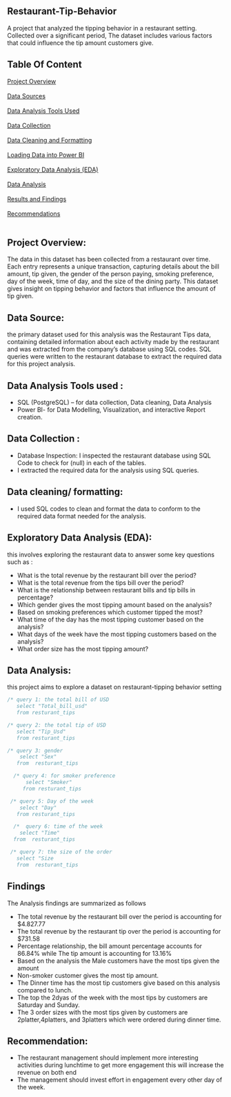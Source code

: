 ## Restaurant-Tip-Behavior
A project that analyzed the tipping behavior in a restaurant setting. Collected over a significant period, The dataset includes various factors that could influence the tip amount customers give.


##  Table Of Content
[Project Overview](project-overview)  <br> <br>
[Data Sources](data-sources) <br> <br>
[Data Analysis Tools Used](data-analysis-tools-used) <br> <br>
[ Data Collection](data-collection) <br> <br>
[Data Cleaning and Formatting](data-cleaning-and-formatting) <br> <br>
[Loading Data into Power BI](loading-data-into-power-bi) <br> <br>
[Exploratory Data Analysis (EDA)](exploratory-data-analysis-(eda)) <br> <br>
[Data Analysis](data-analysis) <br> <br>
[Results and Findings](results-and-findings) <br> <br>
[Recommendations](recommendations) <br> <br>

## Project Overview:
The data in this dataset has been collected from a restaurant over time. Each entry represents a unique transaction, capturing details about the bill amount, tip given, the gender of the person paying, smoking preference, day of the week, time of day, and the size of the dining party. This dataset gives insight on tipping behavior and factors that influence the amount of tip given. 

##  Data Source:
the primary dataset used for this analysis was the Restaurant Tips data, containing detailed information about each activity made by the restaurant and was extracted from the company’s database using SQL codes.
SQL queries were written to the restaurant database to extract the required data for this project analysis.

## 	Data Analysis Tools used :
-	SQL (PostgreSQL) – for data collection, Data cleaning, Data Analysis
-	Power BI- for  Data Modelling, Visualization, and interactive Report creation.

##  Data Collection : 
-	Database Inspection: I inspected the restaurant database using SQL Code to check for (null) in each of the tables.
-	I extracted the required data for the analysis using SQL queries.

##  Data cleaning/ formatting:
-	I used SQL codes to clean and format the data to conform to the required data format needed for the analysis.

##  Exploratory Data Analysis (EDA): 
this involves exploring the restaurant data to answer some key questions such as :
-	What is the total revenue by the restaurant bill over the period?
-	What is the total revenue from the tips bill over the period?
-	What is the relationship between restaurant bills and tip bills in percentage?
-	Which gender gives the most tipping amount based on the analysis?
-	Based on smoking preferences which customer tipped the most?
-	What time of the day has the most tipping customer based on the analysis?
-	What days of the week have the most tipping customers based on the analysis?
-	What order size has the most tipping amount?

##	Data Analysis:
this project aims to explore a dataset on restaurant-tipping behavior setting
```SQL
/* query 1: the total bill of USD
   select "Total_bill_usd"
   from resturant_tips

/* query 2: the total tip of USD
   select "Tip_Usd"
   from resturant_tips

/* query 3: gender
    select "Sex"
   from  resturant_tips

  /* query 4: for smoker preference
      select "Smoker"
     from resturant_tips

 /* query 5: Day of the week
    select "Day"
   from resturant_tips

  /*  query 6: time of the week
    select "Time"
  from  resturant_tips

 /* query 7: the size of the order
   select "Size
   from  resturant_tips

```



## Findings 
The Analysis findings are summarized as follows

-	The total revenue by the restaurant bill over the period is accounting for $4.827.77
-	The total revenue by the restaurant tip over the period is accounting for $731.58
-	Percentage relationship, the bill amount percentage accounts for 86.84% while
  The tip amount is accounting for 13.16% 
-	Based on the analysis the Male customers have the most tips given the amount
-	Non-smoker customer gives the most tip amount.
-	The Dinner time has the most tip customers give based on this analysis compared to lunch.
-	The top the 2dyas of the week with the most tips by customers are Saturday and Sunday.
-	The 3 order sizes with the most tips given by customers are 2platter,4platters, and 3platters which were ordered during dinner time.

## 	Recommendation:
-	 The restaurant management should implement more interesting activities during lunchtime to get more engagement this will increase the revenue on both end
-	The management should invest effort in engagement  every other day of the week.




